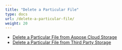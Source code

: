 ```yaml
---
title: "Delete a Particular File"
type: docs
url: /delete-a-particular-file/
weight: 20
---
```


- [Delete a Particular File from Aspose Cloud Storage](/delete-a-particular-file-from-aspose-cloud-storage-html/)
- [Delete a Particular File from Third Party Storage](/delete-a-particular-file-from-third-party-storage-html/)
